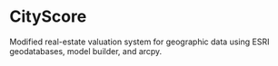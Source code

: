 # CityScore

Modified real-estate valuation system for geographic data using ESRI geodatabases, model builder, and arcpy.
